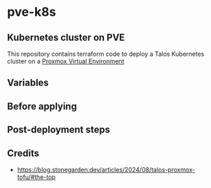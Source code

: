 # pve-k8s
## Kubernetes cluster on PVE
This repository contains terraform code to deploy a Talos Kubernetes cluster on a [Proxmox Virtual Environment](https://www.proxmox.com/en/proxmox-virtual-environment/overview)

## Variables

## Before applying

## Post-deployment steps

## Credits
* https://blog.stonegarden.dev/articles/2024/08/talos-proxmox-tofu/#the-top